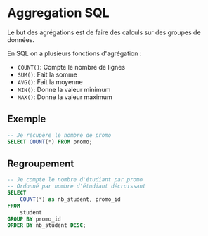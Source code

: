 # Aggregation SQL

Le but des agrégations est de faire des calculs sur des groupes de données.

En SQL on a plusieurs fonctions d'agrégation :
- `COUNT()`: Compte le nombre de lignes
- `SUM()`: Fait la somme
- `AVG()`: Fait la moyenne
- `MIN()`: Donne la valeur minimum
- `MAX()`: Donne la valeur maximum

## Exemple

```sql
-- Je récupère le nombre de promo
SELECT COUNT(*) FROM promo;
```

## Regroupement

```sql
-- Je compte le nombre d'étudiant par promo
-- Ordonné par nombre d'étudiant décroissant
SELECT
    COUNT(*) as nb_student, promo_id
FROM
    student
GROUP BY promo_id
ORDER BY nb_student DESC;
```
